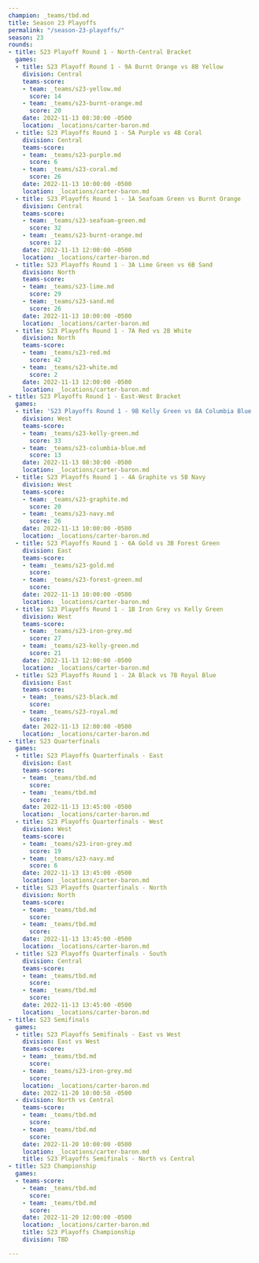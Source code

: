 ```yaml
---
champion: _teams/tbd.md
title: Season 23 Playoffs
permalink: "/season-23-playoffs/"
season: 23
rounds:
- title: S23 Playoff Round 1 - North-Central Bracket
  games:
  - title: S23 Playoff Round 1 - 9A Burnt Orange vs 8B Yellow
    division: Central
    teams-score:
    - team: _teams/s23-yellow.md
      score: 14
    - team: _teams/s23-burnt-orange.md
      score: 20
    date: 2022-11-13 08:30:00 -0500
    location: _locations/carter-baron.md
  - title: S23 Playoffs Round 1 - 5A Purple vs 4B Coral
    division: Central
    teams-score:
    - team: _teams/s23-purple.md
      score: 6
    - team: _teams/s23-coral.md
      score: 26
    date: 2022-11-13 10:00:00 -0500
    location: _locations/carter-baron.md
  - title: S23 Playoffs Round 1 - 1A Seafoam Green vs Burnt Orange
    division: Central
    teams-score:
    - team: _teams/s23-seafoam-green.md
      score: 32
    - team: _teams/s23-burnt-orange.md
      score: 12
    date: 2022-11-13 12:00:00 -0500
    location: _locations/carter-baron.md
  - title: S23 Playoffs Round 1 - 3A Lime Green vs 6B Sand
    division: North
    teams-score:
    - team: _teams/s23-lime.md
      score: 29
    - team: _teams/s23-sand.md
      score: 26
    date: 2022-11-13 10:00:00 -0500
    location: _locations/carter-baron.md
  - title: S23 Playoffs Round 1 - 7A Red vs 2B White
    division: North
    teams-score:
    - team: _teams/s23-red.md
      score: 42
    - team: _teams/s23-white.md
      score: 2
    date: 2022-11-13 12:00:00 -0500
    location: _locations/carter-baron.md
- title: S23 Playoffs Round 1 - East-West Bracket
  games:
  - title: 'S23 Playoffs Round 1 - 9B Kelly Green vs 8A Columbia Blue '
    division: West
    teams-score:
    - team: _teams/s23-kelly-green.md
      score: 33
    - team: _teams/s23-columbia-blue.md
      score: 13
    date: 2022-11-13 08:30:00 -0500
    location: _locations/carter-baron.md
  - title: S23 Playoffs Round 1 - 4A Graphite vs 5B Navy
    division: West
    teams-score:
    - team: _teams/s23-graphite.md
      score: 20
    - team: _teams/s23-navy.md
      score: 26
    date: 2022-11-13 10:00:00 -0500
    location: _locations/carter-baron.md
  - title: S23 Playoffs Round 1 - 6A Gold vs 3B Forest Green
    division: East
    teams-score:
    - team: _teams/s23-gold.md
      score: 
    - team: _teams/s23-forest-green.md
      score: 
    date: 2022-11-13 10:00:00 -0500
    location: _locations/carter-baron.md
  - title: S23 Playoffs Round 1 - 1B Iron Grey vs Kelly Green
    division: West
    teams-score:
    - team: _teams/s23-iron-grey.md
      score: 27
    - team: _teams/s23-kelly-green.md
      score: 21
    date: 2022-11-13 12:00:00 -0500
    location: _locations/carter-baron.md
  - title: S23 Playoffs Round 1 - 2A Black vs 7B Royal Blue
    division: East
    teams-score:
    - team: _teams/s23-black.md
      score: 
    - team: _teams/s23-royal.md
      score: 
    date: 2022-11-13 12:00:00 -0500
    location: _locations/carter-baron.md
- title: S23 Quarterfinals
  games:
  - title: S23 Playoffs Quarterfinals - East
    division: East
    teams-score:
    - team: _teams/tbd.md
      score: 
    - team: _teams/tbd.md
      score: 
    date: 2022-11-13 13:45:00 -0500
    location: _locations/carter-baron.md
  - title: S23 Playoffs Quarterfinals - West
    division: West
    teams-score:
    - team: _teams/s23-iron-grey.md
      score: 19
    - team: _teams/s23-navy.md
      score: 6
    date: 2022-11-13 13:45:00 -0500
    location: _locations/carter-baron.md
  - title: S23 Playoffs Quarterfinals - North
    division: North
    teams-score:
    - team: _teams/tbd.md
      score: 
    - team: _teams/tbd.md
      score: 
    date: 2022-11-13 13:45:00 -0500
    location: _locations/carter-baron.md
  - title: S23 Playoffs Quarterfinals - South
    division: Central
    teams-score:
    - team: _teams/tbd.md
      score: 
    - team: _teams/tbd.md
      score: 
    date: 2022-11-13 13:45:00 -0500
    location: _locations/carter-baron.md
- title: S23 Semifinals
  games:
  - title: S23 Playoffs Semifinals - East vs West
    division: East vs West
    teams-score:
    - team: _teams/tbd.md
      score: 
    - team: _teams/s23-iron-grey.md
      score: 
    location: _locations/carter-baron.md
    date: 2022-11-20 10:00:50 -0500
  - division: North vs Central
    teams-score:
    - team: _teams/tbd.md
      score: 
    - team: _teams/tbd.md
      score: 
    date: 2022-11-20 10:00:00 -0500
    location: _locations/carter-baron.md
    title: S23 Playoffs Semifinals - North vs Central
- title: S23 Championship
  games:
  - teams-score:
    - team: _teams/tbd.md
      score: 
    - team: _teams/tbd.md
      score: 
    date: 2022-11-20 12:00:00 -0500
    location: _locations/carter-baron.md
    title: S23 Playoffs Championship
    division: TBD

---
```

